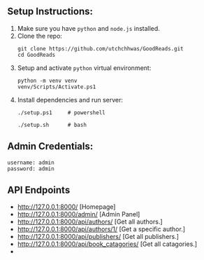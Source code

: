 ## Setup Instructions:
1. Make sure you have `python` and `node.js` installed.
2. Clone the repo:
    ```
    git clone https://github.com/utchchhwas/GoodReads.git
    cd GoodReads
    ```
3. Setup and activate `python` virtual environment:
    ```
    python -m venv venv
    venv/Scripts/Activate.ps1
    ```
4. Install dependencies and run server:
    ```
    ./setup.ps1     # powershell
    ```
    ```
    ./setup.sh      # bash
    ```

## Admin Credentials:
```
username: admin
password: admin
```

## API Endpoints
 - http://127.0.0.1:8000/ [Homepage]
 - http://127.0.0.1:8000/admin/ [Admin Panel]
 - http://127.0.0.1:8000/api/authors/ [Get all authors.]
 - http://127.0.0.1:8000/api/authors/1/ [Get a specific author.]
 - http://127.0.0.1:8000/api/publishers/ [Get all publishers.]
 - http://127.0.0.1:8000/api/book_catagories/ [Get all catagories.]
 - 